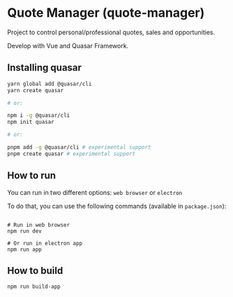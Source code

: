 # Quote Manager (quote-manager)

Project to control personal/professional quotes, sales and opportunities.

Develop with Vue and Quasar Framework.


## Installing quasar
```bash
yarn global add @quasar/cli
yarn create quasar

# or:

npm i -g @quasar/cli
npm init quasar

# or:

pnpm add -g @quasar/cli # experimental support
pnpm create quasar # experimental support
```

## How to run

You can run in two different options: `web browser` or `electron`

To do that, you can use the following commands (available in `package.json`):
```shell

# Run in web browser
npm run dev

# Or run in electron app
npm run app
```


## How to build

```shell
npm run build-app
```
